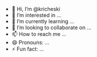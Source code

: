 - 👋 Hi, I’m @kricheski
- 👀 I’m interested in ...
- 🌱 I’m currently learning ...
- 💞️ I’m looking to collaborate on ...
- 📫 How to reach me ...
- 😄 Pronouns: ...
- ⚡ Fun fact: ...

<!---
kricheski/kricheski is a ✨ special ✨ repository because its `README.md` (this file) appears on your GitHub profile.
You can click the Preview link to take a look at your changes.
--->
